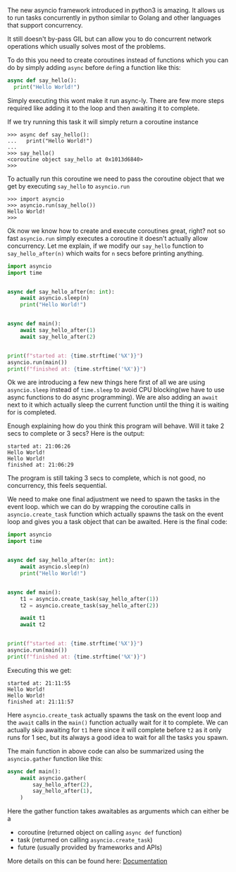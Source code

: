 The new asyncio framework introduced in python3 is amazing. It allows us to run tasks concurrently in python similar to Golang and other languages that support
concurrency.

It still doesn't by-pass GIL but can allow you to do concurrent network operations which usually solves most of the problems.

To do this you need to create coroutines instead of functions which you can do by simply adding `async` before `def`ing a function like this:
```python
async def say_hello():
  print("Hello World!")
```

Simply executing this wont make it run async-ly. There are few more steps required like adding it to the loop and then awaiting it to complete.

If we try running this task it will simply return a coroutine instance
```
>>> async def say_hello():
...   print("Hello World!")
...
>>> say_hello()
<coroutine object say_hello at 0x1013d6840>
>>> 
```

To actually run this coroutine we need to pass the coroutine object that we get by executing `say_hello` to `asyncio.run`
```
>>> import asyncio
>>> asyncio.run(say_hello())
Hello World!
>>>
```

Ok now we know how to create and execute coroutines great, right? not so fast `asyncio.run` simply executes a coroutine it doesn't actually allow concurrency.
Let me explain, if we modify our `say_hello` function to `say_hello_after(n)` which waits for `n` secs before printing anything.

```python
import asyncio
import time


async def say_hello_after(n: int):
    await asyncio.sleep(n)
    print("Hello World!")


async def main():
    await say_hello_after(1)
    await say_hello_after(2)


print(f"started at: {time.strftime('%X')}")
asyncio.run(main())
print(f"finished at: {time.strftime('%X')}")
```

Ok we are introducing a few new things here first of all we are using `asyncio.sleep` instead of `time.sleep` to avoid CPU blocking(we have to use async functions
to do async programming). We are also adding an `await` next to it which actually sleep the current function until the thing it is waiting for is completed.

Enough explaining how do you think this program will behave. Will it take 2 secs to complete or 3 secs? Here is the output:

```
started at: 21:06:26
Hello World!
Hello World!
finished at: 21:06:29
```

The program is still taking 3 secs to complete, which is not good, no concurrency, this feels sequential.

We need to make one final adjustment we need to spawn the tasks in the event loop. which we can do by wrapping the coroutine calls in `asyncio.create_task` function
which actually spawns the task on the event loop and gives you a task object that can be awaited. Here is the final code:

```python
import asyncio
import time


async def say_hello_after(n: int):
    await asyncio.sleep(n)
    print("Hello World!")


async def main():
    t1 = asyncio.create_task(say_hello_after(1))
    t2 = asyncio.create_task(say_hello_after(2))

    await t1
    await t2


print(f"started at: {time.strftime('%X')}")
asyncio.run(main())
print(f"finished at: {time.strftime('%X')}")
```
Executing this we get:
```
started at: 21:11:55
Hello World!
Hello World!
finished at: 21:11:57
```

Here `asyncio.create_task` actually spawns the task on the event loop and the `await` calls in the `main()` function actually wait for it to complete.
We can actually skip awaiting for `t1` here since it will complete before `t2` as it only runs for 1 sec, but its always a good idea to wait for all the tasks 
you spawn.

The main function in above code can also be summarized using the `asyncio.gather` function like this:
```python
async def main():
    await asyncio.gather(
        say_hello_after(2),
        say_hello_after(1),
    )
```

Here the gather function takes awaitables as arguments which can either be a
- coroutine (returned object on calling `async def` function)
- task (returned on calling `asyncio.create_task`)
- future (usually provided by frameworks and APIs)


More details on this can be found here: [Documentation](https://docs.python.org/3/library/asyncio.html)

